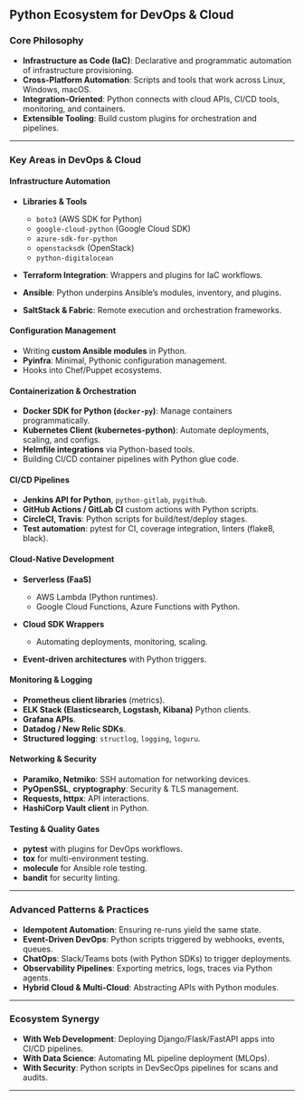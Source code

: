 
## Python Ecosystem for DevOps & Cloud

### Core Philosophy

* **Infrastructure as Code (IaC)**: Declarative and programmatic automation of infrastructure provisioning.
* **Cross-Platform Automation**: Scripts and tools that work across Linux, Windows, macOS.
* **Integration-Oriented**: Python connects with cloud APIs, CI/CD tools, monitoring, and containers.
* **Extensible Tooling**: Build custom plugins for orchestration and pipelines.

---

### Key Areas in DevOps & Cloud

#### Infrastructure Automation

* **Libraries & Tools**

  * `boto3` (AWS SDK for Python)
  * `google-cloud-python` (Google Cloud SDK)
  * `azure-sdk-for-python`
  * `openstacksdk` (OpenStack)
  * `python-digitalocean`
* **Terraform Integration**: Wrappers and plugins for IaC workflows.
* **Ansible**: Python underpins Ansible’s modules, inventory, and plugins.
* **SaltStack & Fabric**: Remote execution and orchestration frameworks.

#### Configuration Management

* Writing **custom Ansible modules** in Python.
* **Pyinfra**: Minimal, Pythonic configuration management.
* Hooks into Chef/Puppet ecosystems.

#### Containerization & Orchestration

* **Docker SDK for Python (`docker-py`)**: Manage containers programmatically.
* **Kubernetes Client (kubernetes-python)**: Automate deployments, scaling, and configs.
* **Helmfile integrations** via Python-based tools.
* Building CI/CD container pipelines with Python glue code.

#### CI/CD Pipelines

* **Jenkins API for Python**, `python-gitlab`, `pygithub`.
* **GitHub Actions / GitLab CI** custom actions with Python scripts.
* **CircleCI, Travis**: Python scripts for build/test/deploy stages.
* **Test automation**: pytest for CI, coverage integration, linters (flake8, black).

#### Cloud-Native Development

* **Serverless (FaaS)**

  * AWS Lambda (Python runtimes).
  * Google Cloud Functions, Azure Functions with Python.
* **Cloud SDK Wrappers**

  * Automating deployments, monitoring, scaling.
* **Event-driven architectures** with Python triggers.

#### Monitoring & Logging

* **Prometheus client libraries** (metrics).
* **ELK Stack (Elasticsearch, Logstash, Kibana)** Python clients.
* **Grafana APIs**.
* **Datadog / New Relic SDKs**.
* **Structured logging**: `structlog`, `logging`, `loguru`.

#### Networking & Security

* **Paramiko, Netmiko**: SSH automation for networking devices.
* **PyOpenSSL**, **cryptography**: Security & TLS management.
* **Requests, httpx**: API interactions.
* **HashiCorp Vault client** in Python.

#### Testing & Quality Gates

* **pytest** with plugins for DevOps workflows.
* **tox** for multi-environment testing.
* **molecule** for Ansible role testing.
* **bandit** for security linting.

---

### Advanced Patterns & Practices

* **Idempotent Automation**: Ensuring re-runs yield the same state.
* **Event-Driven DevOps**: Python scripts triggered by webhooks, events, queues.
* **ChatOps**: Slack/Teams bots (with Python SDKs) to trigger deployments.
* **Observability Pipelines**: Exporting metrics, logs, traces via Python agents.
* **Hybrid Cloud & Multi-Cloud**: Abstracting APIs with Python modules.

---

### Ecosystem Synergy

* **With Web Development**: Deploying Django/Flask/FastAPI apps into CI/CD pipelines.
* **With Data Science**: Automating ML pipeline deployment (MLOps).
* **With Security**: Python scripts in DevSecOps pipelines for scans and audits.

---
